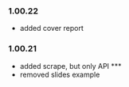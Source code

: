 ### 1.00.22
- added cover report

### 1.00.21
- added scrape, but only API ***
- removed slides example